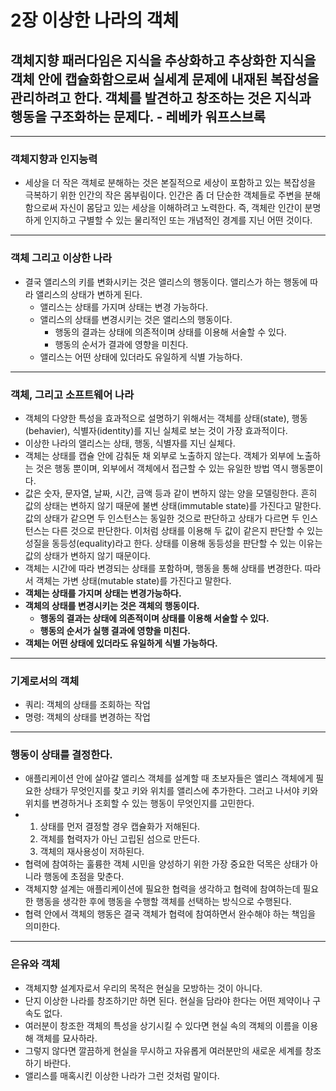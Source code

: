 # 2장 이상한 나라의 객체

## 객체지향 패러다임은 지식을 추상화하고 추상화한 지식을 객체 안에 캡슐화함으로써 실세계 문제에 내재된 복잡성을 관리하려고 한다. 객체를 발견하고 창조하는 것은 지식과 행동을 구조화하는 문제다. - 레베카 워프스브록

------

### 객체지향과 인지능력

- 세상을 더 작은 객체로 분해하는 것은 본질적으로 세상이 포함하고 있는 복잡성을 극복하기 위한 인간의 작은 몸부림이다. 인간은 좀 더 단순한 객체들로 주변을 분해함으로써 자신이 몸담고 있는 세상을 이해하려고 노력한다. 즉, 객체란 인간이 분명하게 인지하고 구별할 수 있는 물리적인 또는 개념적인 경계를 지닌 어떤 것이다.

------

### 객체 그리고 이상한 나라

- 결국 앨리스의 키를 변화시키는 것은 앨리스의 행동이다. 앨리스가 하는 행동에 따라 앨리스의 상태가 변하게 된다.
  - 앨리스는 상태를 가지며 상태는 변경 가능하다.
  - 앨리스의 상태를 변경시키는 것은 앨리스의 행동이다.
    - 행동의 결과는 상태에 의존적이며 상태를 이용해 서술할 수 있다.
    - 행동의 순서가 결과에 영향을 미친다.
  - 앨리스는 어떤 상태에 있더라도 유일하게 식별 가능하다.

------

### 객체, 그리고 소프트웨어 나라

- 객체의 다양한 특성을 효과적으로 설명하기 위해서는 객체를 상태(state), 행동(behavier), 식별자(identity)를 지닌 실체로 보는 것이 가장 효과적이다.
- 이상한 나라의 앨리스는 상태, 행동, 식별자를 지닌 실체다.
- 객체는 상태를 캡슐 안에 감춰둔 채 외부로 노출하지 않는다. 객체가 외부에 노출하는 것은 행동 뿐이며, 외부에서 객체에서 접근할 수 있는 유일한 방법 역시 행동뿐이다.
- 값은 숫자, 문자열, 날짜, 시간, 금액 등과 같이 변하지 않는 양을 모델링한다. 흔히 값의 상태는 변하지 않기 때문에 불변 상태(immutable state)를 가진다고 말한다. 값의 상태가 같으면 두 인스턴스는 동일한 것으로 판단하고 상태가 다르면 두 인스턴스는 다른 것으로 판단한다. 이처럼 상태를 이용해 두 값이 같은지 판단할 수 있는 성질을 동등성(equality)라고 한다. 상태를 이용해 동등성을 판단할 수 있는 이유는 값의 상태가 변하지 않기 때문이다.
- 객체는 시간에 따라 변경되는 상태를 포함하며, 행동을 통해 상태를 변경한다. 따라서 객체는 가변 상태(mutable state)를 가진다고 말한다.
- **객체는 상태를 가지며 상태는 변경가능하다.**
- **객체의 상태를 변경시키는 것은 객체의 행동이다.**
  - **행동의 결과는 상태에 의존적이며 상태를 이용해 서술할 수 있다.**
  - **행동의 순서가 실행 결과에 영향을 미친다.**
- **객체는 어떤 상태에 있더라도 유일하게 식별 가능하다.**

------

### 기계로서의 객체

- 쿼리: 객체의 상태를 조회하는 작업
- 명령: 객체의 상태를 변경하는 작업

------

### 행동이 상태를 결정한다.

- 애플리케이션 안에 살아갈 앨리스 객체를 설계할 때 초보자들은 앨리스 객체에게 필요한 상태가 무엇인지를 찾고 키와 위치를 앨리스에 추가한다. 그러고 나서야 키와 위치를 변경하거나 조회할 수 있는 행동이 무엇인지를 고민한다.
- 1. 상태를 먼저 결정할 경우 캡슐화가 저해된다.
  2. 객체를 협력자가 아닌 고립된 섬으로 만든다.
  3. 객체의 재사용성이 저하된다.
- 협력에 참여하는 훌륭한 객체 시민을 양성하기 위한 가장 중요한 덕목은 상태가 아니라 행동에 초점을 맞춘다.
- 객체지향 설계는 애플리케이션에 필요한 협력을 생각하고 협력에 참여하는데 필요한 행동을 생각한 후에 행동을 수행할 객체를 선택하는 방식으로 수행된다.
- 협력 안에서 객체의 행동은 결국 객체가 협력에 참여하면서 완수해야 하는 책임을 의미한다.

------

### 은유와 객체

- 객체지향 설계자로서 우리의 목적은 현실을 모방하는 것이 아니다.
- 단지 이상한 나라를 창조하기만 하면 된다. 현실을 담라야 한다는 어떤 제약이나 구속도 없다.
- 여러분이 창조한 객체의 특성을 상기시킬 수 있다면 현실 속의 객체의 이름을 이용해 객체를 묘사하라.
- 그렇지 않다면 깔끔하게 현실을 무시하고 자유롭게 여러분만의 새로운 세계를 창조하기 바란다.
- 앨리스를 매혹시킨 이상한 나라가 그런 것처럼 말이다.

